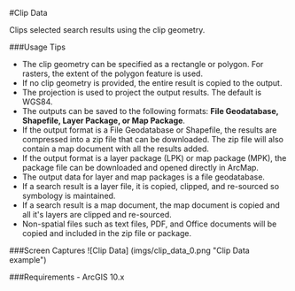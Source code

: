 #Clip Data

Clips selected search results using the clip geometry. 

###Usage Tips
  - The clip geometry can be specified as a rectangle or polygon. For rasters, the extent of the polygon feature is used.
  - If no clip geometry is provided, the entire result is copied to the output.
  - The projection is used to project the output results. The default is WGS84.
  - The outputs can be saved to the following formats: **File Geodatabase, Shapefile, Layer Package, or Map Package**.
  - If the output format is a File Geodatabase or Shapefile, the results are compressed into a zip file that can be downloaded. The zip file will also contain a map document with all the results added.
  - If the output format is a layer package (LPK) or map package (MPK), the package file can be downloaded and opened directly in ArcMap.
  - The output data for layer and map packages is a file geodatabase.
  - If a search result is a layer file, it is copied, clipped, and re-sourced so symbology is maintained.
  - If a search result is a map document, the map document is copied and all it's layers are clipped and re-sourced.
  - Non-spatial files such as text files, PDF, and Office documents will be copied and included in the zip file or package.
  

###Screen Captures
![Clip Data] (imgs/clip_data_0.png "Clip Data example")

###Requirements
    - ArcGIS 10.x


[Voyager Search]:http://voyagersearch.com/
[@VoyagerGIS]:https://twitter.com/voyagergis
[github]:https://github.com/voyagersearch/tasks

    